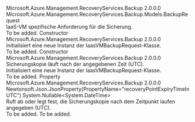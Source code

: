 <Type Name="IaasVMBackupRequest" FullName="Microsoft.Azure.Management.RecoveryServices.Backup.Models.IaasVMBackupRequest">
  <TypeSignature Language="C#" Value="public class IaasVMBackupRequest : Microsoft.Azure.Management.RecoveryServices.Backup.Models.BackupRequest" />
  <TypeSignature Language="ILAsm" Value=".class public auto ansi beforefieldinit IaasVMBackupRequest extends Microsoft.Azure.Management.RecoveryServices.Backup.Models.BackupRequest" />
  <TypeSignature Language="DocId" Value="T:Microsoft.Azure.Management.RecoveryServices.Backup.Models.IaasVMBackupRequest" />
  <TypeSignature Language="VB.NET" Value="Public Class IaasVMBackupRequest&#xA;Inherits BackupRequest" />
  <TypeSignature Language="F#" Value="type IaasVMBackupRequest = class&#xA;    inherit BackupRequest" />
  <AssemblyInfo>
    <AssemblyName>Microsoft.Azure.Management.RecoveryServices.Backup</AssemblyName>
    <AssemblyVersion>2.0.0.0</AssemblyVersion>
  </AssemblyInfo>
  <Base>
    <BaseTypeName>Microsoft.Azure.Management.RecoveryServices.Backup.Models.BackupRequest</BaseTypeName>
  </Base>
  <Interfaces />
  <Docs>
    <summary>
            IaaS-VM spezifische Anforderung für die Sicherung.
            </summary>
    <remarks>To be added.</remarks>
  </Docs>
  <Members>
    <Member MemberName=".ctor">
      <MemberSignature Language="C#" Value="public IaasVMBackupRequest ();" />
      <MemberSignature Language="ILAsm" Value=".method public hidebysig specialname rtspecialname instance void .ctor() cil managed" />
      <MemberSignature Language="DocId" Value="M:Microsoft.Azure.Management.RecoveryServices.Backup.Models.IaasVMBackupRequest.#ctor" />
      <MemberSignature Language="VB.NET" Value="Public Sub New ()" />
      <MemberType>Constructor</MemberType>
      <AssemblyInfo>
        <AssemblyName>Microsoft.Azure.Management.RecoveryServices.Backup</AssemblyName>
        <AssemblyVersion>2.0.0.0</AssemblyVersion>
      </AssemblyInfo>
      <Parameters />
      <Docs>
        <summary>
            Initialisiert eine neue Instanz der IaasVMBackupRequest-Klasse.
            </summary>
        <remarks>To be added.</remarks>
      </Docs>
    </Member>
    <Member MemberName=".ctor">
      <MemberSignature Language="C#" Value="public IaasVMBackupRequest (Nullable&lt;DateTime&gt; recoveryPointExpiryTimeInUTC = null);" />
      <MemberSignature Language="ILAsm" Value=".method public hidebysig specialname rtspecialname instance void .ctor(valuetype System.Nullable`1&lt;valuetype System.DateTime&gt; recoveryPointExpiryTimeInUTC) cil managed" />
      <MemberSignature Language="DocId" Value="M:Microsoft.Azure.Management.RecoveryServices.Backup.Models.IaasVMBackupRequest.#ctor(System.Nullable{System.DateTime})" />
      <MemberSignature Language="VB.NET" Value="Public Sub New (Optional recoveryPointExpiryTimeInUTC As Nullable(Of DateTime) = null)" />
      <MemberSignature Language="F#" Value="new Microsoft.Azure.Management.RecoveryServices.Backup.Models.IaasVMBackupRequest : Nullable&lt;DateTime&gt; -&gt; Microsoft.Azure.Management.RecoveryServices.Backup.Models.IaasVMBackupRequest" Usage="new Microsoft.Azure.Management.RecoveryServices.Backup.Models.IaasVMBackupRequest recoveryPointExpiryTimeInUTC" />
      <MemberType>Constructor</MemberType>
      <AssemblyInfo>
        <AssemblyName>Microsoft.Azure.Management.RecoveryServices.Backup</AssemblyName>
        <AssemblyVersion>2.0.0.0</AssemblyVersion>
      </AssemblyInfo>
      <Parameters>
        <Parameter Name="recoveryPointExpiryTimeInUTC" Type="System.Nullable&lt;System.DateTime&gt;" />
      </Parameters>
      <Docs>
        <param name="recoveryPointExpiryTimeInUTC">Sicherungskopie läuft nach der angegebenen Zeit (UTC).</param>
        <summary>
            Initialisiert eine neue Instanz der IaasVMBackupRequest-Klasse.
            </summary>
        <remarks>To be added.</remarks>
      </Docs>
    </Member>
    <Member MemberName="RecoveryPointExpiryTimeInUTC">
      <MemberSignature Language="C#" Value="public Nullable&lt;DateTime&gt; RecoveryPointExpiryTimeInUTC { get; set; }" />
      <MemberSignature Language="ILAsm" Value=".property instance valuetype System.Nullable`1&lt;valuetype System.DateTime&gt; RecoveryPointExpiryTimeInUTC" />
      <MemberSignature Language="DocId" Value="P:Microsoft.Azure.Management.RecoveryServices.Backup.Models.IaasVMBackupRequest.RecoveryPointExpiryTimeInUTC" />
      <MemberSignature Language="VB.NET" Value="Public Property RecoveryPointExpiryTimeInUTC As Nullable(Of DateTime)" />
      <MemberSignature Language="F#" Value="member this.RecoveryPointExpiryTimeInUTC : Nullable&lt;DateTime&gt; with get, set" Usage="Microsoft.Azure.Management.RecoveryServices.Backup.Models.IaasVMBackupRequest.RecoveryPointExpiryTimeInUTC" />
      <MemberType>Property</MemberType>
      <AssemblyInfo>
        <AssemblyName>Microsoft.Azure.Management.RecoveryServices.Backup</AssemblyName>
        <AssemblyVersion>2.0.0.0</AssemblyVersion>
      </AssemblyInfo>
      <Attributes>
        <Attribute>
          <AttributeName>Newtonsoft.Json.JsonProperty(PropertyName="recoveryPointExpiryTimeInUTC")</AttributeName>
        </Attribute>
      </Attributes>
      <ReturnValue>
        <ReturnType>System.Nullable&lt;System.DateTime&gt;</ReturnType>
      </ReturnValue>
      <Docs>
        <summary>
            Ruft ab oder legt fest, die Sicherungskopie nach dem Zeitpunkt laufen angegeben (UTC).
            </summary>
        <value>To be added.</value>
        <remarks>To be added.</remarks>
      </Docs>
    </Member>
  </Members>
</Type>